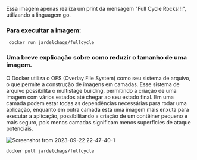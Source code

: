 Essa imagem apenas realiza um print da mensagem "Full Cycle Rocks!!!", utilizando a linguagem go.

### Para execultar a imagem:
``` docker run jardelchags/fullcycle```
### Uma breve explicação sobre como reduzir o tamanho de uma imagem.


O Docker utiliza o OFS (Overlay File System) como seu sistema de arquivo, o que permite a construção de imagens em camadas. Esse sistema de arquivo possibilita o multistage building, permitindo a criação de uma imagem com vários estados até chegar ao seu estado final. Em uma camada podem estar todas as dependências necessárias para rodar uma aplicação, enquanto em outra camada está uma imagem mais enxuta para executar a aplicação, possibilitando a criação de um contêiner pequeno e mais seguro, pois menos camadas significam menos superfícies de ataque potenciais.

![Screenshot from 2023-09-22 22-47-40-1](https://github.com/JardelChagas/full_cycle_docker_go/assets/13781439/2f1ff0c3-2ebd-4114-99d3-b0270a05fc01)

```docker pull jardelchags/fullcycle```
